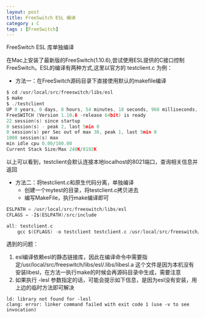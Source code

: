 ```yaml
---
layout: post
title: FreeSwitch ESL 编译
category : C
tags : [FreeSwitch]
---
```

FreeSwitch ESL 库单独编译

在Mac上安装了最新版的FreeSwitch(1.10.6),尝试使用ESL提供的C接口控制FreeSwitch。ESL的编译有两种方式,这里以官方的 testclient.c 为例：
+ 方法一：在FreeSwitch源码目录下直接使用默认的makefile编译
```c
$ cd /usr/local/src/freeswitch/libs/esl
$ make
$ ./testclient
UP 0 years, 0 days, 8 hours, 54 minutes, 18 seconds, 968 milliseconds, 695 microseconds
FreeSWITCH (Version 1.10.6 -release 64bit) is ready
22 session(s) since startup
0 session(s) - peak 2, last 5min 0
0 session(s) per Sec out of max 30, peak 1, last 5min 0
1000 session(s) max
min idle cpu 0.00/100.00
Current Stack Size/Max 240K/8192K
```
以上可以看到，testclient会默认连接本地localhost的8021端口，查询相关信息并返回

+ 方法二：将testclient.c和原生代码分离，单独编译
    + 创建一个mytest的目录，将testclient.c拷贝进去
    + 编写MakeFile，执行make编译即可

```c
ESLPATH = /usr/local/src/freeswitch/libs/esl
CFLAGS = -I$(ESLPATH)/src/include

all: testclient.c
	gcc $(CFLAGS) -o testclient testclient.c /usr/local/src/freeswitch/libs/esl/.libs/libesl.a
``` 


遇到的问题：

1. esl编译依赖esl的静态链接库，因此在编译命令中需要指定/usr/local/src/freeswitch/libs/esl/.libs/libesl.a
这个文件是因为本机没有安装libesl，在方法一执行make的时候会再源码目录中生成，需要注意
2. 如果执行 -lesl 参数指定的话，可能会提示如下信息，是因为esl没有安装，用上边的临时方法即可解决
```buildoutcfg
ld: library not found for -lesl
clang: error: linker command failed with exit code 1 (use -v to see invocation)
```
